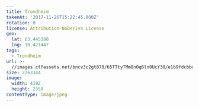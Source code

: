 ```yaml
---
title: Trondheim
takenAt: '2017-11-26T15:22:45.000Z'
rotation: 0
license: Attribution-NoDerivs License
geo:
  lat: 63.445388
  lng: 10.421447
tags:
  - Trondheim
url: >-
  //images.ctfassets.net/bncv3c2gt878/65TTtyTMm8n0q6ln0UcY3O/e1b9fdcbbd7ab7bcb70ad6bc489158b3/trondheim_38626079442_o
size: 2263344
image:
  width: 4192
  height: 2358
contentType: image/jpeg
---
```



